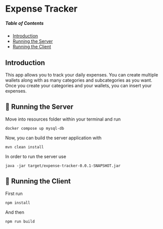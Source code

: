 # Expense Tracker
##### Table of Contents  
- [Introduction](#introduction)
- [Running the Server](#running-the-server)
- [Running the Client](#running-the-client)
## Introduction
This app allows you to track your daily expenses. You can create multiple wallets along with as many categories and subcategories as you want. Once you create your categories and your wallets, you can insert your expenses.

## :whale: Running the Server

Move into resources folder within your terminal and run

```docker compose up mysql-db```

Now, you can build the server application with

```mvn clean install```

In order to run the server use

```java -jar target/expense-tracker-0.0.1-SNAPSHOT.jar ```


## :rocket: Running the Client

First run

```npm install```

And then

```npm run build```
